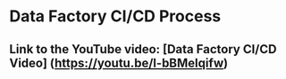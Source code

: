 # Data Factory CI/CD Process
## Link to the YouTube video: [Data Factory CI/CD Video] (https://youtu.be/l-bBMelqifw)